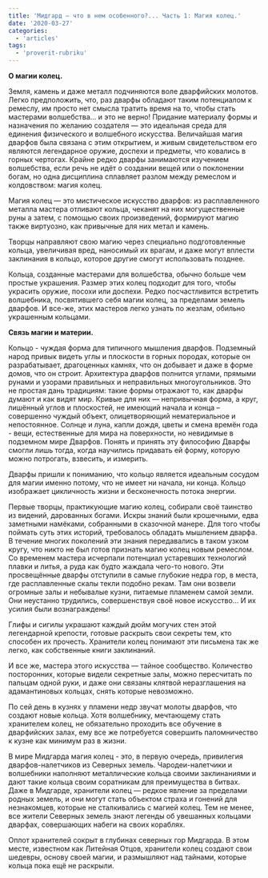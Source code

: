 ```yaml
---
title: 'Мидгард — что в нем особенного?... Часть 1: Магия колец.'
date: '2020-03-27'
categories:
  - 'articles'
tags:
  - 'proverit-rubriku'
---
```


**О магии колец.**

Земля, камень и даже металл подчиняются воле дварфийских молотов. Легко предположить, что, раз дварфы обладают таким потенциалом к ремеслу, им просто нет смысла тратить время на то, чтобы стать мастерами волшебства… и это не верно! Придание материалу формы и назначения по желанию создателя — это идеальная среда для единения физического и волшебного искусства. Величайшая магия дварфов была связана с этим открытием, и живым свидетельством его являются легендарное оружие, доспехи и предметы, что ковались в горных чертогах. Крайне редко дварфы занимаются изучением волшебства, если речь не идёт о создании вещей или о поклонении богам, но одна дисциплина сплавляет разлом между ремеслом и колдовством: магия колец.

Магия колец — это мистическое искусство дварфов: из расплавленного металла мастера отливают кольца, чеканят на них могущественные руны а затем, с помощью своих произведений, формируют магию также виртуозно, как привычные для них метал и камень.

Творцы направляют свою магию через специально подготовленные кольца, увеличивая вред, наносимый их врагам, и даже могут вплести заклинания в кольцо, которое другие смогут использовать позднее.

Кольца, созданные мастерами для волшебства, обычно больше чем простые украшения. Размер этих колец подходит для того, чтобы украсить оружие, посохи или доспехи. Редко посчастливится встретить волшебника, посвятившего себя магии колец, за пределами земель дварфов. И все-же, этих мастеров легко узнать по жезлам, обильно украшенным кольцами.

**Связь магии и материи.**

Кольцо - чуждая форма для типичного мышления дварфов. Подземный народ привык видеть углы и плоскости в горных породах, которые он разрабатывает, драгоценных камнях, что он добывает и даже в форме домов, что он строит. Архитектура дварфов полнится углами, прямыми рунами и узорами правильных и неправильных многоугольников. Это не простая дань традициям: такие формы отражают то, как дварфы думают и как видят мир. Кривые для них — непривычная форма, а круг, лишённый углов и плоскостей, не имеющий начала и конца – совершенно чуждый объект, олицетворяющий нематериальное и непостоянное. Солнце и луна, капли дождя, цветы и смена времён года - вещи, естественные для мира на поверхности, но невидимые в подземном мире Дварфов. Понять и принять эту философию Дварфы смогли лишь тогда, когда научились придавать ей форму, которую можно потрогать, взвесить, и измерить.

Дварфы пришли к пониманию, что кольцо является идеальным сосудом для магии именно потому, что не имеет ни начала, ни конца. Кольцо изображает цикличность жизни и бесконечность потока энергии.

Первые творцы, практикующие магию колец, собирали своё таинство из видений, дарованных богами. Искры знаний были крошечными, едва заметными намёками, собранными в сказочной манере. Для того чтобы поймать суть этих историй, требовалось обладать мышлением дварфа. В течение многих поколений эти знания передавались в таком узком кругу, что никто не был готов признать магию колец новым ремеслом. Со временем мастера исчерпали потенциал устаревших технологий плавки и литья, а руда как будто жаждала чего-то нового. Эти просвещённые дварфы отступили в самые глубокие недра гор, в места, где расплавленные скалы текли подобно рекам. Там они возвели огромные залы и небывалые кузни, питаемые пламенем самой земли. Они неустанно трудились, совершенствуя своё новое искусство… И их усилия были вознаграждены!

Глифы и сигилы украшают каждый дюйм могучих стен этой легендарной крепости, готовые раскрыть свои секреты тем, кто способен их прочесть. Хранители колец понимают эти письмена так же легко, как собственные книги заклинаний.

И все же, мастера этого искусства — тайное сообщество. Количество посторонних, которые видели секретные залы, можно пересчитать по пальцам одной руки, и даже они связаны клятвой неразглашения на адамантиновых кольцах, снять которые невозможно.

По сей день в кузнях у пламени недр звучат молоты дварфов, что создают новые кольца. Хотя волшебнику, мечтающему стать хранителем колец, не обязательно проходить все обучение в дварфийских залах, ему все же потребуется совершить паломничество к кузне как минимум раз в жизни.

В мире Мидгарда магия колец - это, в первую очередь, привилегия дварфов-налетчиков из Северных земель. Чародеи-налетчики и волшебники наполняют металлические кольца своими заклинаниями и дают такие кольца своим соратникам для преимущества в битвах. Даже в Мидгарде, хранители колец — редкое явление за пределами родных земель, и они могут стать объектом страха и гонений для незнакомцев, которые не сталкивались с магией колец. Тем не менее, все жители Северных земель знают легенды об увешанных кольцами дварфах, совершающих набеги на своих кораблях.

Оплот хранителей сокрыт в глубинах северных гор Мидгарда. В этом месте, известном как Литейная Отцов, хранители колец создают свои шедевры, основу своей магии, и размышляют над тайнами, которые кольца пока ещё не раскрыли.
